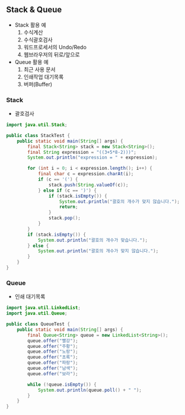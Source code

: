 ## Stack & Queue

- Stack 활용 예
    1. 수식계산
    2. 수식괄호검사
    3. 워드프로세서의 Undo/Redo
    4. 웹브라우저의 뒤로/앞으로
- Queue 활용 예
    1. 최근 사용 문서
    2. 인쇄작업 대기목록
    3. 버퍼(Buffer)

### Stack

- 괄호검사

```java
import java.util.Stack;

public class StackTest {
    public static void main(String[] args) {
        final Stack<String> stack = new Stack<String>();
        final String expression = "((3+5*8-2)))";
        System.out.println("expression = " + expression);

        for (int i = 0; i < expression.length(); i++) {
            final char c = expression.charAt(i);
            if (c == '(') {
                stack.push(String.valueOf(c));
            } else if (c == ')') {
                if (stack.isEmpty()) {
                    System.out.println("괄호의 개수가 맞지 않습니다.");
                    return;
                }
                stack.pop();
            }
        }
        if (stack.isEmpty()) {
            System.out.println("괄호의 개수가 맞습니다.");
        } else {
            System.out.println("괄호의 개수가 맞지 않습니다.");
        }
    }
}
```

### Queue

- 인쇄 대기목록

```java
import java.util.LinkedList;
import java.util.Queue;

public class QueueTest {
    public static void main(String[] args) {
        final Queue<String> queue = new LinkedList<String>();
        queue.offer("빨강");
        queue.offer("주황");
        queue.offer("노랑");
        queue.offer("초록");
        queue.offer("파랑");
        queue.offer("남색");
        queue.offer("보라");

        while (!queue.isEmpty()) {
            System.out.println(queue.poll() + " ");
        }
    }
}
```
